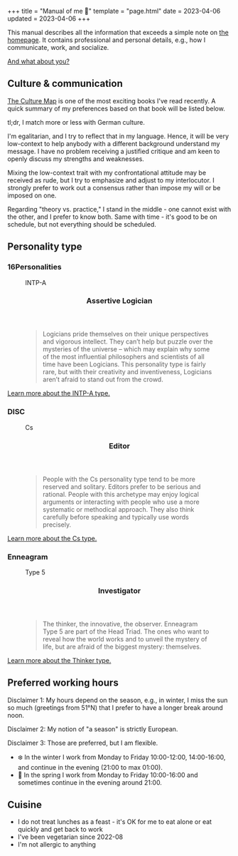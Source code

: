 +++
title = "Manual of me 📖"
template = "page.html"
date = 2023-04-06
updated = 2023-04-06
+++

This manual describes all the information that exceeds a simple note on [the homepage](/).
It contains professional and personal details, e.g., how I communicate, work, and socialize.

[And what about you?](https://manualof.me/)

## Culture & communication

[The Culture Map](https://www.goodreads.com/book/show/22085568-the-culture-map) is one of the most exciting books I've read recently. A quick summary of my preferences based on that book will be listed below.

tl;dr, I match more or less with German culture.

I'm egalitarian, and I try to reflect that in my language. Hence, it will be very low-context to help anybody with a different background understand my message. I have no problem receiving a justified critique and am keen to openly discuss my strengths and weaknesses.

Mixing the low-context trait with my confrontational attitude may be received as rude, but I try to emphasize and adjust to my interlocutor. I strongly prefer to work out a consensus rather than impose my will or be imposed on one.

Regarding "theory vs. practice," I stand in the middle - one cannot exist with the other, and I prefer to know both. Same with time - it's good to be on schedule, but not everything should be scheduled.

## Personality type

### 16Personalities

<figure class="sixteen-personalities-type">
    <span class="personality-circle">INTP-A</span>
    <figcaption class="description">
        <header><h3>Assertive Logician</h3></header>
        <blockquote>Logicians pride themselves on their unique perspectives and vigorous intellect. They can’t help but puzzle over the mysteries of the universe – which may explain why some of the most influential philosophers and scientists of all time have been Logicians. This personality type is fairly rare, but with their creativity and inventiveness, Logicians aren’t afraid to stand out from the crowd.</blockquote>
    </figcaption>
</figure>

[Learn more about the INTP-A type.](https://www.16personalities.com/intp-personality)

### DISC

<figure class="disc-type">
    <span class="personality-circle">Cs</span>
    <figcaption class="description">
        <header><h3>Editor</h3></header>
        <blockquote>People with the Cs personality type tend to be more reserved and solitary. Editors prefer to be serious and rational. People with this archetype may enjoy logical arguments or interacting with people who use a more systematic or methodical approach. They also think carefully before speaking and typically use words precisely.</blockquote>
    </figcaption>
</figure>

[Learn more about the Cs type.](https://www.crystalknows.com/disc/cs-personality-type)

### Enneagram

<figure class="enneagram-type">
    <span class="personality-circle">Type 5</span>
    <figcaption class="description">
        <header><h3>Investigator</h3></header>
        <blockquote>The thinker, the innovative, the observer. Enneagram Type 5 are part of the Head Triad. The ones who want to reveal how the world works and to unveil the mystery of life, but are afraid of the biggest mystery: themselves.</blockquote>
    </figcaption>
</figure>

[Learn more about the Thinker type.](https://enneagramuniverse.com/enneagram/learn/enneagram-types/enneagram-type-5-the-investigator/)

## Preferred working hours

Disclaimer 1: My hours depend on the season, e.g., in winter, I miss the sun so much (greetings from 51°N) that I prefer to have a longer break around noon.

Disclaimer 2: My notion of "a season" is strictly European.

Disclaimer 3: Those are preferred, but I am flexible.

- ❄️ In the winter I work from Monday to Friday 10:00-12:00, 14:00-16:00, and continue in the evening (21:00 to max 01:00).
- 🌱 In the spring I work from Monday to Friday 10:00-16:00 and sometimes continue in the evening around 21:00.

## Cuisine

- I do not treat lunches as a feast - it's OK for me to eat alone or eat quickly and get back to work
- I've been vegetarian since 2022-08
- I'm not allergic to anything
